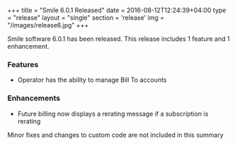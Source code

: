 +++
title = "Smile 6.0.1 Released"
date = 2016-08-12T12:24:39+04:00
type = "release"
layout = "single"
section = 'release'
img = "/images/release6.jpg"
+++

Smile software 6.0.1 has been released. This release includes 1 feature and 1 enhancement.

<h3>Features</h3>
<ul>
<li>Operator has the ability to manage Bill To accounts</li>
</ul>
<h3>Enhancements</h3>
<ul>
<li>Future billing now displays a rerating message if a subscription is rerating</li>
</ul>

Minor fixes and changes to custom code are not included in this summary